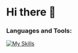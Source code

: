 # Hi there 👋

### Languages and Tools:
[![My Skills](https://skillicons.dev/icons?i=js,html,css,wasm)](https://skillicons.dev)

